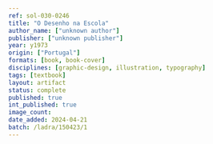 ```yaml
---
ref: sol-030-0246
title: "O Desenho na Escola"
author_name: ["unknown author"]
publisher: ["unknown publisher"]
year: y1973
origin: ["Portugal"]
formats: [book, book-cover]
disciplines: [graphic-design, illustration, typography]
tags: [textbook]
layout: artifact
status: complete
published: true
int_published: true
image_count:
date_added: 2024-04-21
batch: /ladra/150423/1
---
```

